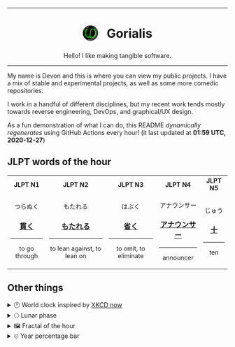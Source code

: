 ***

<h1 align="center">
<sub>
    <img src="readme/resources/avatar.png" height="36">
</sub>
&nbsp;
Gorialis
</h1>
<p align="center">
Hello! I like making tangible software.
</p>

***

My name is Devon and this is where you can view my public projects. I have a mix of stable and experimental projects, as well as some more comedic repositories.

I work in a handful of different disciplines, but my recent work tends mostly towards reverse engineering, DevOps, and graphical/UX design.

As a fun demonstration of what I can do, this README *dynamically regenerates* using GitHub Actions every hour! (it last updated at **01:59 UTC, 2020-12-27**)

<h2>JLPT words of the hour</h2>
<table>
    <tr>
        <th>JLPT N1</th>
        <th>JLPT N2</th>
        <th>JLPT N3</th>
        <th>JLPT N4</th>
        <th>JLPT N5</th>
    </tr>
    <tr>
        <td>
            <p align="center">つらぬく</p>
            <h3 align="center"><b><a href="https://jisho.org/search/%E8%B2%AB%E3%81%8F">貫く</a></b></h3>
            <hr>
            <p align="center">to go through</p>
        </td>
        <td>
            <p align="center">もたれる</p>
            <h3 align="center"><b><a href="https://jisho.org/search/%E3%82%82%E3%81%9F%E3%82%8C%E3%82%8B">もたれる</a></b></h3>
            <hr>
            <p align="center">to lean against,<wbr> to lean on</p>
        </td>
        <td>
            <p align="center">はぶく</p>
            <h3 align="center"><b><a href="https://jisho.org/search/%E7%9C%81%E3%81%8F">省く</a></b></h3>
            <hr>
            <p align="center">to omit,<wbr> to eliminate</p>
        </td>
        <td>
            <p align="center">アナウンサー</p>
            <h3 align="center"><b><a href="https://jisho.org/search/%E3%82%A2%E3%83%8A%E3%82%A6%E3%83%B3%E3%82%B5%E3%83%BC">アナウンサー</a></b></h3>
            <hr>
            <p align="center">announcer</p>
        </td>
        <td>
            <p align="center">じゅう</p>
            <h3 align="center"><b><a href="https://jisho.org/search/%E5%8D%81">十</a></b></h3>
            <hr>
            <p align="center">ten</p>
        </td>
    </tr>
</table>

<h2>Other things</h2>
<details>
<summary>🕐  World clock inspired by <a href="https://xkcd.com/now">XKCD now</a></summary>

> <img src="generated/now.png" width="512">

</details>
<details>
<summary>🌕 Lunar phase</summary>

The moon is approximately 44.05% through its phase (Full Moon).

</details>
<details>
<summary>&#x1f5bc; Fractal of the hour</summary>

> <img src="generated/fractal.png" width="512">

</details>
<details>
<summary>&#x23f2; Year percentage bar</summary>
<pre><code>2020 [███████████████████▁] 98.66%</code></pre>
</details>
